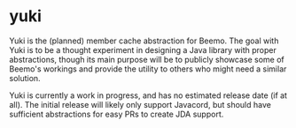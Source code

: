 # yuki

Yuki is the (planned) member cache abstraction for Beemo. The goal with Yuki is to be a thought experiment in designing a Java library with proper abstractions, though its main purpose will be to publicly showcase some of Beemo's workings and provide the utility to others who might need a similar solution.

Yuki is currently a work in progress, and has no estimated release date (if at all). The initial release will likely only support Javacord, but should have sufficient abstractions for easy PRs to create JDA support.
